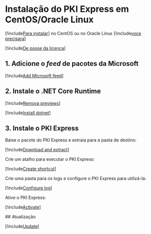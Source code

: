 ﻿# Instalação do PKI Express em CentOS/Oracle Linux

[!include[Para instalar](includes/intro-prefix.md)] no CentOS ou no Oracle Linux [!include[voce precisara](includes/intro-suffix.md)]

[!include[De posse da licenca](includes/prereqs-reminder.md)]

## 1. Adicione o *feed* de pacotes da Microsoft

[!include[Add Microsoft feed](../../../../includes/pki-express/centos/add-feed.md)]

## 2. Instale o .NET Core Runtime

[!include[Remova previews](includes/remove-previews.md)]

[!include[Install dotnet](../../../../includes/pki-express/centos/install-dotnet.md)]

## 3. Instale o PKI Express

Baixe o pacote do PKI Express e extraia para a pasta de destino:

[!include[Download and extract](../../../../includes/pki-express/linux/download-extract-curl.md)]

Crie um atalho para executar o PKI Express:

[!include[Create shortcut](../../../../includes/pki-express/centos/create-shortcut.md)]

Crie uma pasta para os logs e configure o PKI Express para utilizá-la:

[!include[Configure log](../../../../includes/pki-express/linux/config-log.md)]

Ative o PKI Express:

[!include[Activate](../../../../includes/pki-express/linux/activate.md)]

<a name="update" />
## Atualização

[!include[Update](includes/update-curl.md)]
